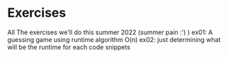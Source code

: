 # Exercises
All The exercises we'll do this summer 2022 (summer pain :') )
ex01: A guessing game using runtime algorithm O(n)
ex02: just determining what will be the runtime for each code snippets
